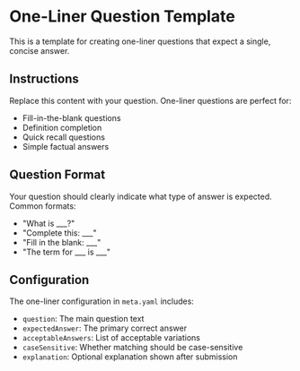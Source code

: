 # One-Liner Question Template

This is a template for creating one-liner questions that expect a single, concise answer.

## Instructions

Replace this content with your question. One-liner questions are perfect for:

- Fill-in-the-blank questions
- Definition completion
- Quick recall questions
- Simple factual answers

## Question Format

Your question should clearly indicate what type of answer is expected. Common formats:

- "What is ___?"
- "Complete this: ___"
- "Fill in the blank: ___"
- "The term for ___ is ___"

## Configuration

The one-liner configuration in `meta.yaml` includes:

- `question`: The main question text
- `expectedAnswer`: The primary correct answer
- `acceptableAnswers`: List of acceptable variations
- `caseSensitive`: Whether matching should be case-sensitive
- `explanation`: Optional explanation shown after submission